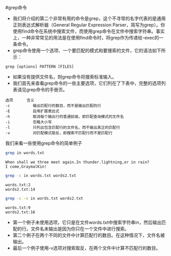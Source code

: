 #grep命令
 - 我们将介绍的第二个非常有用的命令是grep，这个不寻常的名字代表的是通用正则表达式解析器（General Regular Expression Parser，简写为grep）。你使用find命令在系统中搜索文件，而使用grep命令在文件中搜索字符串。事实上，一种非常常见的用法是在使用find命令时，将grep作为传递给-exec的一条命令。
 - grep命令使用一个选项、一个要匹配的模式和要搜索的文件，它的语法如下所示：

```text
grep [options] PATTERN [FILES]
```
 - 如果没有提供文件名，则grep命令将搜索标准输入。
 - 我们首先来查看grep命令的一些主要选项，它们列在了下表中，完整的选项列表请见grep命令的手册页。

```text
选项 		含义
-c 			输出匹配行的数目，而不是输出匹配的行
-E 			启用扩展表达式
-h 			取消每个输出行的普通前缀，即匹配查询模式的文件名
-i 			忽略大小写
-l 			只列出包含匹配行的文件名，而不输出真正的匹配行
-v 			对匹配模式取反，即搜索不匹配行而不是匹配行
```
我们来看一些使用grep命令的简单例子
```bash
grep in words.txt
```
```text
When shall we three meet again.In thunder.lightning,or in rain?
I come,GraymalKin!
```
```bash
grep -c in words.txt words2.txt
```
```text
words.txt:2
words2.txt:14
```
```bash
grep -c -v in words.txt words2.txt
```
```text
words.txt:9
words2.txt:16
```
 - 第一个例子未使用选项，它只是在文件words.txt中搜索字符串in，然后输出匹配的行。文件名未输出是因为你只在一个文件中进行搜索。
 - 第二个例子在两个不同的文件中计算匹配行的数目。在这种情况下，文件名被输出。
 - 最后一个例子使用-v选项对搜索取反，在两个文件中计算不匹配行的数目。


